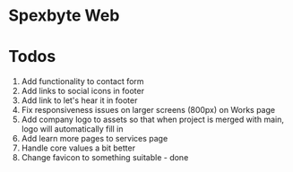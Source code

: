 # Spexbyte Web

# Todos

1. Add functionality to contact form
2. Add links to social icons in footer
3. Add link to let's hear it in footer
4. Fix responsiveness issues on larger screens (800px) on Works page
5. Add company logo to assets so that when project is merged with main, logo will automatically fill in
6. Add learn more pages to services page
7. Handle core values a bit better
8. Change favicon to something suitable - done

